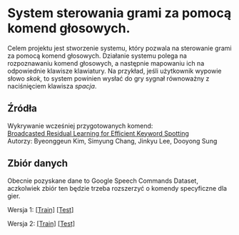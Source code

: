 # System sterowania grami za pomocą komend głosowych.

Celem projektu jest stworzenie systemu, który pozwala na sterowanie grami za pomocą komend głosowych. Działanie systemu polega na rozpoznawaniu komend głosowych, a następnie mapowaniu ich na odpowiednie klawisze klawiatury. Na przykład, jeśli użytkownik wypowie słowo *skok*, to system powinien wysłać do gry sygnał równoważny z naciśnięciem klawisza *spacja*.

## Źródła
Wykrywanie wcześniej przygotowanych komend:\
[Broadcasted Residual Learning for Efficient Keyword Spotting](https://arxiv.org/pdf/2106.04140v4)\
Autorzy: Byeonggeun Kim, Simyung Chang, Jinkyu Lee, Dooyong Sung

## Zbiór danych
Obecnie pozyskane dane to Google Speech Commands Dataset, aczkolwiek zbiór ten będzie trzeba rozszerzyć o komendy specyficzne dla gier.

Wersja 1: [[Train]](https://storage.googleapis.com/download.tensorflow.org/data/speech_commands_v0.01.tar.gz) [[Test]](https://storage.googleapis.com/download.tensorflow.org/data/speech_commands_test_set_v0.01.tar.gz)

Wersja 2: [[Train]](http://download.tensorflow.org/data/speech_commands_v0.02.tar.gz) [[Test]](http://download.tensorflow.org/data/speech_commands_test_set_v0.02.tar.gz)
